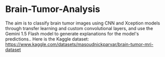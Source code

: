 # Brain-Tumor-Analysis

The aim is to classify brain tumor images using CNN and Xception models through transfer learning and custom convolutional layers, and use the Gemini 1.5 Flash model to generate explanations for the model's predictions.. Here is the Kaggle dataset: https://www.kaggle.com/datasets/masoudnickparvar/brain-tumor-mri-dataset
